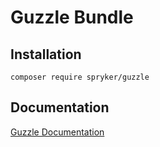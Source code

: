 # Guzzle Bundle

## Installation

```
composer require spryker/guzzle
```

## Documentation

[Guzzle Documentation](https://spryker.github.io/guzzle/index.html)




